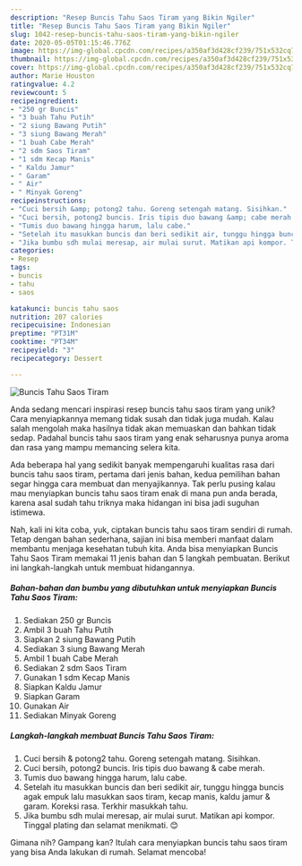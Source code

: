 ```yaml
---
description: "Resep Buncis Tahu Saos Tiram yang Bikin Ngiler"
title: "Resep Buncis Tahu Saos Tiram yang Bikin Ngiler"
slug: 1042-resep-buncis-tahu-saos-tiram-yang-bikin-ngiler
date: 2020-05-05T01:15:46.776Z
image: https://img-global.cpcdn.com/recipes/a350af3d428cf239/751x532cq70/buncis-tahu-saos-tiram-foto-resep-utama.jpg
thumbnail: https://img-global.cpcdn.com/recipes/a350af3d428cf239/751x532cq70/buncis-tahu-saos-tiram-foto-resep-utama.jpg
cover: https://img-global.cpcdn.com/recipes/a350af3d428cf239/751x532cq70/buncis-tahu-saos-tiram-foto-resep-utama.jpg
author: Marie Houston
ratingvalue: 4.2
reviewcount: 5
recipeingredient:
- "250 gr Buncis"
- "3 buah Tahu Putih"
- "2 siung Bawang Putih"
- "3 siung Bawang Merah"
- "1 buah Cabe Merah"
- "2 sdm Saos Tiram"
- "1 sdm Kecap Manis"
- " Kaldu Jamur"
- " Garam"
- " Air"
- " Minyak Goreng"
recipeinstructions:
- "Cuci bersih &amp; potong2 tahu. Goreng setengah matang. Sisihkan."
- "Cuci bersih, potong2 buncis. Iris tipis duo bawang &amp; cabe merah."
- "Tumis duo bawang hingga harum, lalu cabe."
- "Setelah itu masukkan buncis dan beri sedikit air, tunggu hingga buncis agak empuk lalu masukkan saos tiram, kecap manis, kaldu jamur &amp; garam. Koreksi rasa. Terkhir masukkah tahu."
- "Jika bumbu sdh mulai meresap, air mulai surut. Matikan api kompor. Tinggal plating dan selamat menikmati. 😊"
categories:
- Resep
tags:
- buncis
- tahu
- saos

katakunci: buncis tahu saos 
nutrition: 207 calories
recipecuisine: Indonesian
preptime: "PT31M"
cooktime: "PT34M"
recipeyield: "3"
recipecategory: Dessert

---
```



![Buncis Tahu Saos Tiram](https://img-global.cpcdn.com/recipes/a350af3d428cf239/751x532cq70/buncis-tahu-saos-tiram-foto-resep-utama.jpg)

Anda sedang mencari inspirasi resep buncis tahu saos tiram yang unik? Cara menyiapkannya memang tidak susah dan tidak juga mudah. Kalau salah mengolah maka hasilnya tidak akan memuaskan dan bahkan tidak sedap. Padahal buncis tahu saos tiram yang enak seharusnya punya aroma dan rasa yang mampu memancing selera kita.



Ada beberapa hal yang sedikit banyak mempengaruhi kualitas rasa dari buncis tahu saos tiram, pertama dari jenis bahan, kedua pemilihan bahan segar hingga cara membuat dan menyajikannya. Tak perlu pusing kalau mau menyiapkan buncis tahu saos tiram enak di mana pun anda berada, karena asal sudah tahu triknya maka hidangan ini bisa jadi suguhan istimewa.


Nah, kali ini kita coba, yuk, ciptakan buncis tahu saos tiram sendiri di rumah. Tetap dengan bahan sederhana, sajian ini bisa memberi manfaat dalam membantu menjaga kesehatan tubuh kita. Anda bisa menyiapkan Buncis Tahu Saos Tiram memakai 11 jenis bahan dan 5 langkah pembuatan. Berikut ini langkah-langkah untuk membuat hidangannya.

<!--inarticleads1-->

##### Bahan-bahan dan bumbu yang dibutuhkan untuk menyiapkan Buncis Tahu Saos Tiram:

1. Sediakan 250 gr Buncis
1. Ambil 3 buah Tahu Putih
1. Siapkan 2 siung Bawang Putih
1. Sediakan 3 siung Bawang Merah
1. Ambil 1 buah Cabe Merah
1. Sediakan 2 sdm Saos Tiram
1. Gunakan 1 sdm Kecap Manis
1. Siapkan  Kaldu Jamur
1. Siapkan  Garam
1. Gunakan  Air
1. Sediakan  Minyak Goreng




<!--inarticleads2-->

##### Langkah-langkah membuat Buncis Tahu Saos Tiram:

1. Cuci bersih &amp; potong2 tahu. Goreng setengah matang. Sisihkan.
1. Cuci bersih, potong2 buncis. Iris tipis duo bawang &amp; cabe merah.
1. Tumis duo bawang hingga harum, lalu cabe.
1. Setelah itu masukkan buncis dan beri sedikit air, tunggu hingga buncis agak empuk lalu masukkan saos tiram, kecap manis, kaldu jamur &amp; garam. Koreksi rasa. Terkhir masukkah tahu.
1. Jika bumbu sdh mulai meresap, air mulai surut. Matikan api kompor. Tinggal plating dan selamat menikmati. 😊




Gimana nih? Gampang kan? Itulah cara menyiapkan buncis tahu saos tiram yang bisa Anda lakukan di rumah. Selamat mencoba!
